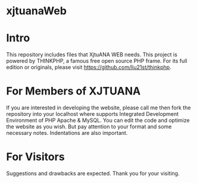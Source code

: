 xjtuanaWeb
==========

Intro
==========

This repository includes files that XjtuANA WEB needs. This project is powered by THINKPHP, a famous free open source PHP frame. For its full edition or originals, please visit https://github.com/liu21st/thinkphp.


For Members of XJTUANA
==========

If you are interested in developing the website, please call me then fork the repository into your localhost where supports Integrated Development Environment of PHP Apache & MySQL. You can edit the code and optimize the website as you wish. But pay attention to your format and some necessary notes. Indentations are also important.

For Visitors 
==========
Suggestions and drawbacks are expected. Thank you for your visiting.

